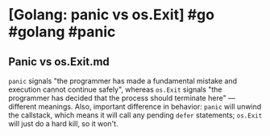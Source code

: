 # [Golang: panic vs os.Exit] #go #golang #panic

## Panic vs os.Exit.md

`panic` signals "the programmer has made a fundamental mistake and execution cannot continue safely", whereas `os.Exit` signals "the programmer has decided that the process should terminate here" — different meanings. Also, important difference in behavior: `panic` will unwind the callstack, which means it will call any pending `defer` statements; `os.Exit` will just do a hard kill, so it won't.

